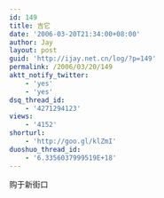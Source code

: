 ```yaml
---
id: 149
title: 吉它
date: '2006-03-20T21:34:00+08:00'
author: Jay
layout: post
guid: 'http://ijay.net.cn/log/?p=149'
permalink: /2006/03/20/149
aktt_notify_twitter:
    - 'yes'
    - 'yes'
dsq_thread_id:
    - '4271294123'
views:
    - '4152'
shorturl:
    - 'http://goo.gl/klZmI'
duoshuo_thread_id:
    - '6.3356037999519E+18'
---
```


<div>购于新街口</div>